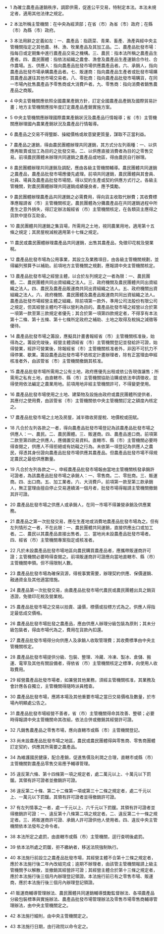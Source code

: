* 1 為確立農產品運銷秩序，調節供需，促進公平交易，特制定本法。本法未規定者，適用其他法律之規定。

* 2 本法所稱主管機關：在中央為經濟部；在省（市）為省（市）政府；在縣（市）為縣（市）政府。

* 3 本法用辭之定義如左：一、農產品：指蔬菜、青果、畜產、漁產與經中央主管機關指定之其他農、林、漁、牧業產品及其加工品。二、農產品批發市場：指每日或定期集中進行農產品交易之機構。三、農民：指本法所稱之農產品生產者。四、農民團體：指依法組織之農會、漁會及農產品生產運銷合作社、合作農場。五、供應人：指向農產品批發市場供應農產品者。六、承銷人，指向農產品批發市場承購農產品者。七、販運商：指向農產品生產者或批發市場購買農產品運往其他市場交易者。八、零批商：指向農產品批發市場購貨，在同一市場內批售農產品予零售商或大消費戶者。九、零售商：指向消費者銷售農產品之商販。

* 4 中央主管機關應依照全國農業產銷方針，訂定全國農產品產銷及國際貿易計畫；地方主管機關應按年度訂定農產品產銷實施方案。

* 5 中央主管機關應辦理國際農業產銷狀況及農產品行情報導；省（市）主管機關應辦理國內農業產銷狀況及農產品行情報導。

* 6 農產品之交易不得壟斷、操縱價格或故意變更質量，謀取不正當利益。

* 7 農產品之運銷，得由農民團體辦理共同運銷，其方式分左列兩種：一、以供應再販賣或加工為目的之批發交易。二、以供應直接消費者為目的之零售交易。前項農民團體未辦理共同運銷之農產品或地區，得由農民自行辦理。

* 8 農民團體辦理共同運銷及調配，應由各級主管機關輔導。農民團體共同運銷之農產品，農產品批發市場應優先處理。前項共同運銷，農民團體與其會員、社員、場員及農產品批發市場間，得以契約生產或契約供應方式行之。各級主管機關，對農民團體辦理共同運銷成績優良者，應予獎勵。

* 9 農民團體辦理農產品共同運銷之必需費用，得向貨主收取代辦費；其收費標準應報請省（市）主管機關核定。農民團體為分攤農產品在共同運銷過程中所產生之意外損失，得訂定辦法報經省（市）主管機關核定，在各類貨主應得之貨款中提存互助金。

* 10 農民團體共同運銷之集貨場，所需用之土地，視同農業用地，適用第十五條之規定；其房屋稅減稅適用第十七條之規定。

* 11 農民或農民團體辦理農產品共同運銷，出售其農產品，免徵印花稅及營業稅。

* 12 農產品批發市場為公用事業，其設立及業務項目，由各級主管機關規劃，並得編列預算予以補助。前項地方主管機關之規劃，應報請中央主管機關核定。

* 13 農產品批發市場之經營主體，以合於左列規定之一者為限：一、農民團體。二、農民團體共同出資組織之法人。三、政府機關及農民團體共同出資組織之法人。四、農民及農產品販運商共同出資組織之法人。五、政府機關出資組織之法人。六、政府機關、農民團體及農產品販運商共同出資組織之法人。農產品批發市場經營主體之組織，除前項第一款外，準用公司法股份有限公司之規定，但其經營主體均不得以營利為目的。農產品批發市場之經營以合於第一項第一款至第三款規定者優先；其合於第一項第四款規定者，不得享有本法第十二條、第十五條、第十七條所定政府之補助、土地之取得及稅捐之減徵等優待。

* 14 農產品批發市場之籌設，應擬具計畫書報經省（市）主管機關核准後，始得為之。籌設完竣後，經營主體須經省（市）主管機關登記並發給許可證，始得營業，經許可營業後，除報經省（市）主管機關核准者外，非因不可抗力不得停業、歇業。籌設農產品批發市場不依核定計畫辦理者，除有正當理由申經核准者外，由該管省（市）主管機關撤銷其核准。

* 15 農產品批發市場所需用之公有土地，政府應優先出租或依公告現值讓售；所需用之私有土地，由直轄市、縣（市）主管機關協助洽購或依法申請徵收，並得使用依法編定之農業用地。前項用地非經主管機關許可，不得變更使用。

* 16 農產品批發市場使用之土地、建築物及設施由政府或農民團體所提供者，其應付之使用費，由該管省（市）主管機關依中央主管機關訂定之額度內核定之。

* 17 農產品批發市場之土地及房屋，減半徵收房屋稅、地價稅或田賦。

* 18 凡合於左列各款之一者，得向農產品批發市場登記為該農產品批發市場之供應人：一、農民。二、農民團體。三、販運商。四、農產品進口商。前項第二款至第四款之供應人，應備置交易資料。直轄市、縣（市）主管機關必要時得查閱之，供應人不得拒絕或有妨礙之行為。未依第一項登記為供應人之農民，得憑其身份證向農產品批發市場供應其農產品。但農產品批發市場不得規定農民之最低供應數量。

* 19 凡合於左列各款之一，申經農產品批發市場報由當地主管機關核發承銷許可證者，為該農產品批發市場之承銷人：一、零售商。二、零批商。三、販運商。四、出口商。五、加工業者。六、大消費戶。前項第一款至第三款承銷人，無正當理由擅自停止交易連續滿一個月者，批發市場得報請主管機關撤銷其許可證。

* 20 農產品批發市場之供應人或承銷人，在同一市場不得兼營承銷及供應業務。

* 21 農產品之第一次批發交易，應在生產地或消費地農產品批發市場為之。但有左列情形之一者，不在此限：一、農民團體共同運銷，直接供應出口或加工者。二、農民以其農產品直接出售者。三、當地尚未設農產品批發市場者。四、經省（市）主管機關專案指定或核准者。

* 22 凡於未設農產品批發市場地區向農民購買農產品者，應攜帶販運商許可證；主管機關必要時得查閱之。前項販運商許可證應向當地直轄市、縣（市）主管機關申領。但不得限制人數。

* 23 農產品批發市場為確保貨源，得視事實需要，辦理契約供應、保價運銷、融通資金及其他適當措施。

* 24 農產品第一次批發交易，由農產品批發市場代農民或農民團體出具之銷貨憑證，免徵印花稅及營業稅。

* 25 農產品批發市場之交易以拍賣、議價，標價或投標方式為之。供應人得指定最低成交價格。

* 26 農產品批發市場批發之農產品，應由供應人辦理分級包裝為原則；其未分級包裝者，得由市場代為之，費用在貨款內扣還。

* 27 農產品批發市場得分向供應人及承銷人收取管理費；其收費標準由中央主管機關核定。

* 28 農產品批發市場提供分級、包裝、整理、冷藏、冷凍、製冰、倉儲、搬運、電宰及其他有關設備者，得依省（市）主管機關核定之標準，向使用人收取費用。

* 29 經營農產品批發市場者，如兼營其他業務，須經主管機關核准，其業務及會計應各自獨立，主管機關得隨時派員稽查。

* 30 農產品批發市場，應將本場及其他重要市場之當日交易價格及數量，於市場內明顯處公告之。

* 31 農產品批發市場經營不善者，省（市）主管機關得命其改善、整頓；必要時得報請中央主管機關命其改組，依法合併或撤銷其經營許可證。

* 32 凡銷售農產品之零售市場，應向直轄市或縣（市）主管機關登記。

* 33 尚未設農產品批發市場之地區，農民或農民團體得與零售商、零售商團體訂定契約，供應其所需要之農產品。

* 34 為維護國民健康，配合產銷，促進售價及利潤之合理，直轄市或縣（市）主管機關對農產品零售交易應予輔導管理。

* 35 違反第六條、第十四條第一項之規定者，處二萬元以上、十萬元以下罰鍰。其領有許可證者並撤銷許可證。

* 36 違反第二十條、第二十二條第一項或第三十二條之規定者，處二千元以上、一萬元以下罰鍰。其領有許可證者並得撤銷許可證。

* 37 有左列情事之一者，處一千元以上、六千元以下罰鍰。其領有許可證者並得撤銷許可證：一、違反第十八條第二項之規定者。二、違反第二十一條之規定者。三、將販運商許可證、承銷人許可證供他人使用者。四、違反中央主管機關依本法發布之命令者。

* 38 本法所定之處罰，由直轄市或縣（市）主管機關，逕行查明後處罰。

* 39 依本法所處之罰鍰，拒不繳納者，移送法院強制執行。

* 40 本法施行前設立之農產品批發市場，其經營主體不合第十三條之規定者，應於本法施行後二年內改組完成；逾期不辦理者，由該管主管機關報請上級主管機關予以解散，並撤銷其經營許可證；其經營主體合於第十三條之規定者，應於本法施行後三個月內辦理登記領證。本法施行前已有之零售市場、販運商，應於本法施行後三個月內辦理登記領證。

* 41 販運商輔導管理辦法、農民團體共同運銷輔導獎勵監督辦法、各項農產品分級包裝標準與實施辦法、農產品批發市場管理辦法及零售市場零售商輔導管理辦法，由中央主管機關定之。

* 42 本法施行細則，由中央主管機關定之。

* 43 本法施行日期，由行政院以命令定之。

